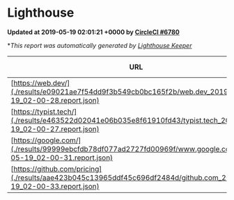 
# Lighthouse

**Updated at 2019-05-19 02:01:21 +0000 by [CircleCI #6780](https://circleci.com/gh/ItinerisLtd/lighthouse-keeper-example/6780)**

**This report was automatically generated by [Lighthouse Keeper](https://github.com/itinerisltd/lighthouse-keeper)*

| URL | Performance | Accessibility | Best Practices | SEO | PWA | Updated At |
| --- | --- | --- | --- | --- | --- | --- |
| [https://web.dev/](./results/e09021ae7f54dd9f3b549cb0bc165f2b/web.dev_2019-05-19_02-00-28.report.json) | 0.92 | 0.9 | 1 | 0.96 | 1 | 2019-05-19T02:00:28.182Z |
| [https://typist.tech/](./results/e463522d02041e06b035e8f61910fd43/typist.tech_2019-05-19_02-00-27.report.json) | 1 |  |  |  |  | 2019-05-19T02:00:27.017Z |
| [https://google.com/](./results/99999ebcfdb78df077ad2727fd00969f/www.google.com_2019-05-19_02-00-31.report.json) | 0.94 | 0.86 | 0.93 | 0.83 | 0.56 | 2019-05-19T02:00:31.216Z |
| [https://github.com/pricing](./results/aae423b045c13965ddf45c696df2484d/github.com_2019-05-19_02-00-33.report.json) | 0.79 | 0.93 | 0.93 | 0.92 | 0.56 | 2019-05-19T02:00:33.536Z |
